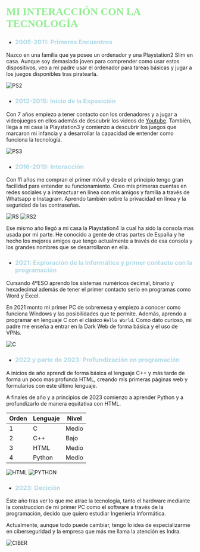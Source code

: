 

# <span style="font-family:Times New Roman; color:lightgreen">MI INTERACCIÓN CON LA TECNOLOGÍA</span>


* ### <span style="color:lightblue">__2005-2011: Primeros Encuentros__</span>

Nazco en una familia que ya posee un ordenador y una Playstation2 Slim en casa. Aunque soy demasiado joven para comprender como usar estos dispositivos, veo a mi padre usar el ordenador para tareas básicas y jugar a los juegos disponibles tras piratearla.

![PS2](https://freepngimg.com/thumb/playstation_2/12-2-playstation-png.png)

* ### <span style="color:lightblue">__2012-2015: Inicio de la Exposición__</span>

Con 7 años empiezo a tener contacto con los ordenadores y a jugar a videojuegos en ellos además de descubrir los videos de [Youtube](https://www.youtube.com/). También, llega a mi casa la Playstation3 y comienzo a descubrir los juegos que marcaron mi infancia y a desarrollar la capacidad de entender como funciona la tecnología.

![PS3](https://encrypted-tbn0.gstatic.com/images?q=tbn:ANd9GcSGxpXn4J-x2koGrpmuDPpcr-txld8bH4rD3g&usqp=CAU)

* ### <span style="color:lightblue">__2016-2019: Interacción__</span>

Con 11 años me compran el primer móvil y desde el principio tengo gran facilidad para entender su funcionamiento. Creo mis primeras cuentas en redes sociales y a interactuar en línea con mis amigos y familia a través de Whatsapp e Instagram. Aprendo también sobre la privacidad en línea y la seguridad de las contraseñas.

![RS](https://static.vecteezy.com/system/resources/thumbnails/018/930/748/small/whatsapp-logo-whatsapp-icon-whatsapp-transparent-free-png.png) ![RS2](https://static.vecteezy.com/system/resources/thumbnails/022/100/939/small/instagram-logo-free-png.png)

Ese mismo año llegó a mi casa la Playstation4 la cual ha sido la consola mas usada por mi parte. He conocido a gente de otras partes de España y he hecho los mejores amigos que tengo actualmente a través de esa consola y los grandes nombres que se desarrollaron en ella.

* ### <span style="color:lightblue">__2021: Exploración de la Informática y primer contacto con la programación__</span>

Cursando 4ºESO aprendo los sistemas numéricos decimal, binario y hexadecimal además de tener el primer contacto serio en programas como Word y Excel.

En 2021 monto mi primer PC de sobremesa y empiezo a conocer como funciona Windows y las posibilidades que te permite. Además, aprendo a programar en lenguaje C con el clásico `Hello World`. Como dato curioso, mi padre me enseña a entrar en la Dark Web de forma básica y el uso de VPNs.

![C](https://upload.wikimedia.org/wikipedia/commons/b/bd/Hello_world_c.svg)

* ### <span style="color:lightblue">__2022 y parte de 2023: Profundización en programación__</span>

A inicios de año aprendí de forma básica el lenguaje C++ y más tarde de forma un poco mas profunda HTML, creando mis primeras páginas web y formularios con este último lenguaje.

A finales de año y a principios de 2023 comienzo a aprender Python y a profundizarlo de manera equitativa con HTML.

| Orden| Lenguaje | Nivel |
| -    | -        | -     |
|  1   | C        |Medio  |
|  2   | C++      |Bajo   |
|  3   | HTML     |Medio  |
|  4   | Python   |Medio  |

![HTML](https://assets.stickpng.com/images/5847f5bdcef1014c0b5e489c.png) ![PYTHON](https://wiki.installgentoo.com/images/thumb/e/e4/Python.png/300px-Python.png)

* ### <span style="color:lightblue">__2023: Decición__</span>

Este año tras ver lo que me atrae la tecnología, tanto el hardware mediante la construccion de mi primer PC como el software a través de la programación, decido que quiero estudiar Ingeniería Informática. 

Actualmente, aunque todo puede cambiar, tengo lo idea de especializarme en ciberseguridad y la empresa que más me llama la atención es Indra.

![CIBER](https://www.lasrozas.es/sites/default/files/inline-images/Ciber.jpg)
